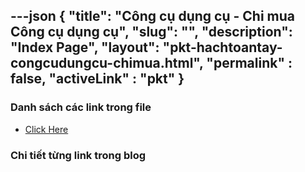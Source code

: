 ---json
{
    "title": "Công cụ dụng cụ - Chi mua Công cụ dụng cụ",
    "slug": "",
    "description": "Index Page",
    "layout": "pkt-hachtoantay-congcudungcu-chimua.html",
    "permalink" : false,
    "activeLink" : "pkt"
}
---


### Danh sách các link trong file
- [Click Here](./blog-list.html)

### Chi tiết từng link trong blog